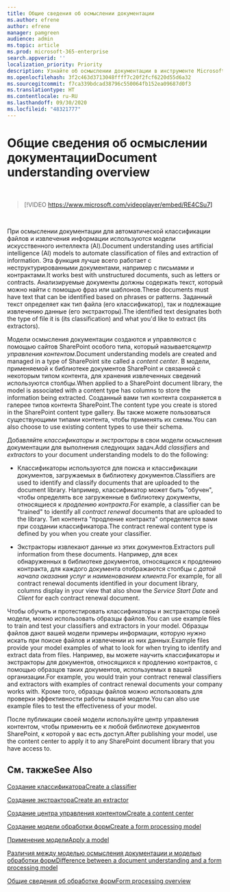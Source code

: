 ```yaml
---
title: Общие сведения об осмыслении документации
ms.author: efrene
author: efrene
manager: pamgreen
audience: admin
ms.topic: article
ms.prod: microsoft-365-enterprise
search.appverid: ''
localization_priority: Priority
description: Узнайте об осмыслении документации в инструменте Microsoft SharePoint Syntex.
ms.openlocfilehash: 3f2c463d3713048ffff7c20f2fcf6220d55d6a32
ms.sourcegitcommit: f7ca339bdcad38796c550064fb152ea09687d0f3
ms.translationtype: HT
ms.contentlocale: ru-RU
ms.lasthandoff: 09/30/2020
ms.locfileid: "48321777"
---
```

# <a name="document-understanding-overview"></a><span data-ttu-id="b8ff8-103">Общие сведения об осмыслении документации</span><span class="sxs-lookup"><span data-stu-id="b8ff8-103">Document understanding overview</span></span>


</br>

> [!VIDEO https://www.microsoft.com/videoplayer/embed/RE4CSu7] 

</br>

<span data-ttu-id="b8ff8-104">При осмыслении документации для автоматической классификации файлов и извлечения информации используются модели искусственного интеллекта (AI).</span><span class="sxs-lookup"><span data-stu-id="b8ff8-104">Document understanding uses artificial intelligence (AI) models to automate classification of files and extraction of information.</span></span> <span data-ttu-id="b8ff8-105">Эта функция лучше всего работает с неструктурированными документами, например с письмами и контрактами.</span><span class="sxs-lookup"><span data-stu-id="b8ff8-105">It works best with unstructured documents, such as letters or contracts.</span></span> <span data-ttu-id="b8ff8-106">Анализируемые документы должны содержать текст, который можно найти с помощью фраз или шаблонов.</span><span class="sxs-lookup"><span data-stu-id="b8ff8-106">These documents must have text that can be identified based on phrases or patterns.</span></span> <span data-ttu-id="b8ff8-107">Заданный текст определяет как тип файла (его классификатор), так и подлежащие извлечению данные (его экстракторы).</span><span class="sxs-lookup"><span data-stu-id="b8ff8-107">The identified text designates both the type of file it is (its classification) and what you'd like to extract (its extractors).</span></span>

<span data-ttu-id="b8ff8-108">Модели осмысления документации создаются и управляются с помощью сайтов SharePoint особого типа, который называется*центр управления контентом*.</span><span class="sxs-lookup"><span data-stu-id="b8ff8-108">Document understanding models are created and managed in a type of SharePoint site called a *content center*.</span></span> <span data-ttu-id="b8ff8-109">В модели, применяемой к библиотеке документов SharePoint и связанной с некоторым типом контента, для хранения извлеченных сведений используются столбцы.</span><span class="sxs-lookup"><span data-stu-id="b8ff8-109">When applied to a SharePoint document library, the model is associated with a content type has columns to store the information being extracted.</span></span> <span data-ttu-id="b8ff8-110">Созданный вами тип контента сохраняется в галерее типов контента SharePoint.</span><span class="sxs-lookup"><span data-stu-id="b8ff8-110">The content type you create is stored in the SharePoint content type gallery.</span></span> <span data-ttu-id="b8ff8-111">Вы также можете пользоваться существующими типами контента, чтобы применять их схемы.</span><span class="sxs-lookup"><span data-stu-id="b8ff8-111">You can also choose to use existing content types to use their schema.</span></span>

<span data-ttu-id="b8ff8-112">Добавляйте *классификаторы* и *экстракторы* в свои модели осмысления документации для выполнения следующих задач.</span><span class="sxs-lookup"><span data-stu-id="b8ff8-112">Add *classifiers* and *extractors* to your document understanding models to do the following:</span></span> 

- <span data-ttu-id="b8ff8-113">Классификаторы используются для поиска и классификации документов, загружаемых в библиотеку документов.</span><span class="sxs-lookup"><span data-stu-id="b8ff8-113">Classifiers are used to identify and classify documents that are uploaded to the document library.</span></span> <span data-ttu-id="b8ff8-114">Например, классификатор может быть "обучен", чтобы определять все загруженные в библиотеку документы, относящиеся к *продлению контракта*.</span><span class="sxs-lookup"><span data-stu-id="b8ff8-114">For example, a classifier can be "trained" to identify all *contract renewal* documents that are uploaded to the library.</span></span> <span data-ttu-id="b8ff8-115">Тип контента "продление контракта" определяется вами при создании классификатора.</span><span class="sxs-lookup"><span data-stu-id="b8ff8-115">The contract renewal content type is defined by you when you create your classifier.</span></span>

- <span data-ttu-id="b8ff8-116">Экстракторы извлекают данные из этих документов.</span><span class="sxs-lookup"><span data-stu-id="b8ff8-116">Extractors pull information from these documents.</span></span> <span data-ttu-id="b8ff8-117">Например, для всех обнаруженных в библиотеке документов, относящихся к продлению контракта, для каждого документа отображаются столбцы с *датой начала оказания услуг* и *наименованием клиента*.</span><span class="sxs-lookup"><span data-stu-id="b8ff8-117">For example, for all contract renewal documents identified in your document library, columns display in your view that also show the *Service Start Date* and  *Client* for each contract renewal document.</span></span> 

<span data-ttu-id="b8ff8-118">Чтобы обучить и протестировать классификаторы и экстракторы своей модели, можно использовать образцы файлов.</span><span class="sxs-lookup"><span data-stu-id="b8ff8-118">You can use example files to train and test your classifiers and extractors in your model.</span></span> <span data-ttu-id="b8ff8-119">Образцы файлов дают вашей модели примеры информации, которую нужно искать при поиске файлов и извлечении из них данных.</span><span class="sxs-lookup"><span data-stu-id="b8ff8-119">Example files provide your model examples of what to look for when trying to identify and extract data from files.</span></span> <span data-ttu-id="b8ff8-120">Например, вы можете научить классификаторы и экстракторы для документов, относящихся к продлению контрактов, с помощью образцов таких документов, используемых в вашей организации.</span><span class="sxs-lookup"><span data-stu-id="b8ff8-120">For example, you would train your contract renewal classifiers and extractors with examples of contract renewal documents your company works with.</span></span> <span data-ttu-id="b8ff8-121">Кроме того, образцы файлов можно использовать для проверки эффективности работы вашей модели.</span><span class="sxs-lookup"><span data-stu-id="b8ff8-121">You can also use example files to test the effectiveness of your model.</span></span>

<span data-ttu-id="b8ff8-122">После публикации своей модели используйте центр управления контентом, чтобы применить ее к любой библиотеке документов SharePoint, к которой у вас есть доступ.</span><span class="sxs-lookup"><span data-stu-id="b8ff8-122">After publishing your model, use the content center to apply it to any SharePoint document library that you have access to.</span></span>  



## <a name="see-also"></a><span data-ttu-id="b8ff8-123">См. также</span><span class="sxs-lookup"><span data-stu-id="b8ff8-123">See Also</span></span>
[<span data-ttu-id="b8ff8-124">Создание классификатора</span><span class="sxs-lookup"><span data-stu-id="b8ff8-124">Create a classifier</span></span>](create-a-classifier.md)

[<span data-ttu-id="b8ff8-125">Создание экстрактора</span><span class="sxs-lookup"><span data-stu-id="b8ff8-125">Create an extractor</span></span>](create-an-extractor.md)

[<span data-ttu-id="b8ff8-126">Создание центра управления контентом</span><span class="sxs-lookup"><span data-stu-id="b8ff8-126">Create a content center</span></span>](create-a-content-center.md)

[<span data-ttu-id="b8ff8-127">Создание модели обработки форм</span><span class="sxs-lookup"><span data-stu-id="b8ff8-127">Create a form processing model</span></span>](create-a-form-processing-model.md)

[<span data-ttu-id="b8ff8-128">Применение модели</span><span class="sxs-lookup"><span data-stu-id="b8ff8-128">Apply a model</span></span>](apply-a-model.md)   

[<span data-ttu-id="b8ff8-129">Различия между моделью осмысления документации и моделью обработки форм</span><span class="sxs-lookup"><span data-stu-id="b8ff8-129">Difference between a document understanding and a form processing model</span></span>](difference-between-document-understanding-and-form-processing-model.md)
  
[<span data-ttu-id="b8ff8-130">Общие сведения об обработке форм</span><span class="sxs-lookup"><span data-stu-id="b8ff8-130">Form processing overview</span></span>](form-processing-overview.md)
